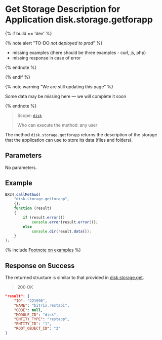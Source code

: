 # Get Storage Description for Application disk.storage.getforapp

{% if build == 'dev' %}

{% note alert "TO-DO _not deployed to prod_" %}

- missing examples (there should be three examples - curl, js, php)
- missing response in case of error

{% endnote %}

{% endif %}

{% note warning "We are still updating this page" %}

Some data may be missing here — we will complete it soon

{% endnote %}

> Scope: [`disk`](../../scopes/permissions.md)
>
> Who can execute the method: any user

The method `disk.storage.getforapp` returns the description of the storage that the application can use to store its data (files and folders).

## Parameters

No parameters.

## Example

```js
BX24.callMethod(
    "disk.storage.getforapp",
    {},
    function (result)
    {
        if (result.error())
            console.error(result.error());
        else
            console.dir(result.data());
    }
);
```
{% include [Footnote on examples](../../../_includes/examples.md) %}

## Response on Success

The returned structure is similar to that provided in [disk.storage.get](./disk-storage-get.md).

> 200 OK

```json
"result": {
    "ID": "221990",
    "NAME": "bitrix.restapi",
    "CODE": null,
    "MODULE_ID": "disk",
    "ENTITY_TYPE": "restapp",
    "ENTITY_ID": "1",
    "ROOT_OBJECT_ID": "2"
}
```